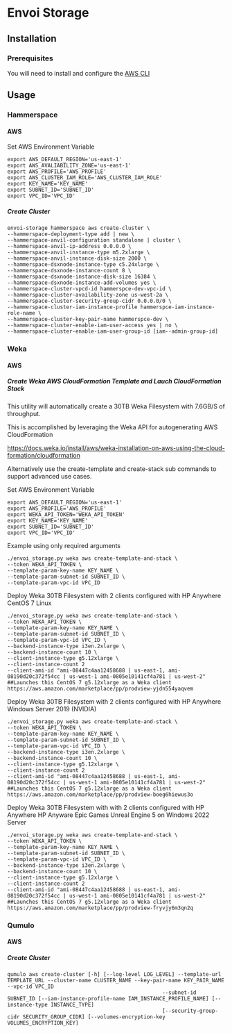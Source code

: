 # Envoi Storage

## Installation

### Prerequisites

You will need to install and configure the [AWS CLI](https://docs.aws.amazon.com/cli/latest/userguide/getting-started-install.html)  

## Usage

### Hammerspace

#### AWS

Set AWS Environment Variable

```shell
export AWS_DEFAULT_REGION='us-east-1'
export AWS_AVALIABILITY_ZONE='us-east-1'
export AWS_PROFILE='AWS_PROFILE'
export AWS_CLUSTER_IAM_ROLE='AWS_CLUSTER_IAM_ROLE'
export KEY_NAME='KEY_NAME'
export SUBNET_ID='SUBNET_ID'
export VPC_ID='VPC_ID'
```

##### Create Cluster

```shell
envoi-storage hammerspace aws create-cluster \
--hammerspace-deployment-type add | new \
--hammerspace-anvil-configuration standalone | cluster \
--hammerspace-anvil-ip-address 0.0.0.0 \
--hammerspace-anvil-instance-type m5.2xlarge \
--hammerspace-anvil-instance-disk-size 2000 \
--hammerspace-dsxnode-instance-type c5.24xlarge \
--hammerspace-dsxnode-instance-count 8 \
--hammerspace-dsxnode-instance-disk-size 16384 \
--hammerspace-dsxnode-instance-add-volumes yes \
--hammerspace-cluster-vpcd-id hammerspce-dev-vpc-id \
--hammerspace-cluster-availability-zone us-west-2a \
--hammerspace-cluster-security-group-cidr 0.0.0.0/0 \
--hammerspace-cluster-iam-instance-profile hammerspce-iam-instance-role-name \
--hammerspace-cluster-key-pair-name hammerspce-dev \
--hammerspace-cluster-enable-iam-user-access yes | no \
--hammerspace-cluster-enable-iam-user-group-id [iam--admin-group-id]
```

### Weka

#### AWS

##### Create Weka AWS CloudFormation Template and Lauch CloudFormation Stack

This utility will automatically create a 30TB Weka Filesystem with 7.6GB/S of throughput. 

This is accomplished by leveraging the Weka API for autogenerating AWS CloudFormation 

https://docs.weka.io/install/aws/weka-installation-on-aws-using-the-cloud-formation/cloudformation

Alternatively use the create-template and create-stack sub commands to support advanced use cases.

Set AWS Environment Variable

```shell
export AWS_DEFAULT_REGION='us-east-1'
export AWS_PROFILE='AWS_PROFILE'
export WEKA_API_TOKEN='WEKA_API_TOKEN'
export KEY_NAME='KEY_NAME'
export SUBNET_ID='SUBNET_ID'
export VPC_ID='VPC_ID'
```

Example using only required arguments
```shell
./envoi_storage.py weka aws create-template-and-stack \
--token WEKA_API_TOKEN \
--template-param-key-name KEY_NAME \
--template-param-subnet-id SUBNET_ID \
--template-param-vpc-id VPC_ID
```

Deploy Weka 30TB Filesystem with 2 clients configured with HP Anywhere CentOS 7 Linux
```shell
./envoi_storage.py weka aws create-template-and-stack \
--token WEKA_API_TOKEN \
--template-param-key-name KEY_NAME \
--template-param-subnet-id SUBNET_ID \
--template-param-vpc-id VPC_ID \
--backend-instance-type i3en.2xlarge \
--backend-instance-count 10 \
--client-instance-type g5.12xlarge \
--client-instance-count 2
--client-ami-id "ami-08447c4aa12458688 | us-east-1, ami-08190d20c372f54cc | us-west-1 ami-0805e10141cf4a781 | us-west-2" ##Launches this CentOS 7 g5.12xlarge as a Weka client
https://aws.amazon.com/marketplace/pp/prodview-yjdn554yaqvem
```


Deploy Weka 30TB Filesystem with 2 clients configured with HP Anywhere Windows Server 2019 (NVIDIA) 
```shell
./envoi_storage.py weka aws create-template-and-stack \
--token WEKA_API_TOKEN \
--template-param-key-name KEY_NAME \
--template-param-subnet-id SUBNET_ID \
--template-param-vpc-id VPC_ID \
--backend-instance-type i3en.2xlarge \
--backend-instance-count 10 \
--client-instance-type g5.12xlarge \
--client-instance-count 2
--client-ami-id "ami-08447c4aa12458688 | us-east-1, ami-08190d20c372f54cc | us-west-1 ami-0805e10141cf4a781 | us-west-2" ##Launches this CentOS 7 g5.12xlarge as a Weka client
https://aws.amazon.com/marketplace/pp/prodview-boeg6hiewus3o
```

Deploy Weka 30TB Filesystem with with 2 clients configured with HP Anywhere HP Anyware Epic Games Unreal Engine 5 on Windows 2022 Server
```shell
./envoi_storage.py weka aws create-template-and-stack \
--token WEKA_API_TOKEN \
--template-param-key-name KEY_NAME \
--template-param-subnet-id SUBNET_ID \
--template-param-vpc-id VPC_ID \
--backend-instance-type i3en.2xlarge \
--backend-instance-count 10 \
--client-instance-type g5.12xlarge \
--client-instance-count 2
--client-ami-id "ami-08447c4aa12458688 | us-east-1, ami-08190d20c372f54cc | us-west-1 ami-0805e10141cf4a781 | us-west-2" ##Launches this CentOS 7 g5.12xlarge as a Weka client
https://aws.amazon.com/marketplace/pp/prodview-fryvjy6m3qn2q
```

### Qumulo

#### AWS

##### Create Cluster

```shell
qumulo aws create-cluster [-h] [--log-level LOG_LEVEL] --template-url TEMPLATE_URL --cluster-name CLUSTER_NAME --key-pair-name KEY_PAIR_NAME --vpc-id VPC_ID
                                                  --subnet-id SUBNET_ID [--iam-instance-profile-name IAM_INSTANCE_PROFILE_NAME] [--instance-type INSTANCE_TYPE]
                                                  [--security-group-cidr SECURITY_GROUP_CIDR] [--volumes-encryption-key VOLUMES_ENCRYPTION_KEY]
```
